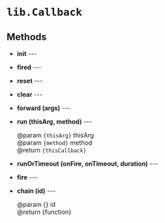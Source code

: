 # `lib.Callback`

## Methods

* __init__ ---

* __fired__ ---

* __reset__ ---

* __clear__ ---

* __forward (args)__ ---

* __run (thisArg, method)__ ---

	@param `{thisArg}` thisArg<br/>
	@param `{method}` method<br/>
	@return `{thisCallback}`

* __runOrTimeout (onFire, onTimeout, duration)__ ---

* __fire__ ---

* __chain (id)__ ---

	@param {} id<br/>
	@return {function}
